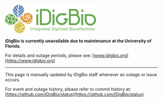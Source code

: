 ![image](IDigBio_Logo_RGB.png)

**iDigBio is currently unavailable due to maintenance at the University of Florida.**

For details and outage periods, please see: [www.idigbio.org](https://www.idigbio.org)

----

This page is manually updated by iDigBio staff whenever an outage or issue occurs.

For event and outage history, please refer to commit history at: [https://github.com/iDigBio/status](https://github.com/iDigBio/status)
